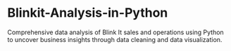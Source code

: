 # Blinkit-Analysis-in-Python
Comprehensive data analysis of Blink It sales and operations using Python to uncover business insights through data cleaning and data visualization.
